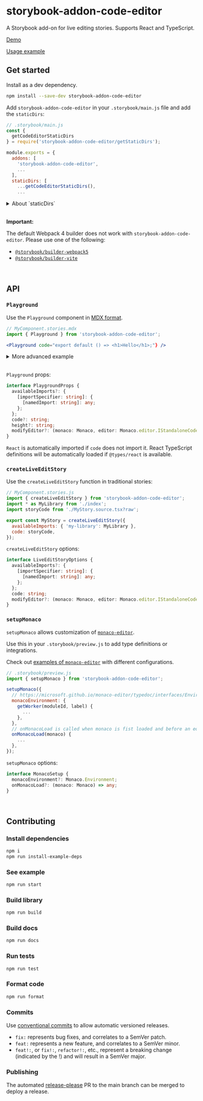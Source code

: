 # storybook-addon-code-editor

A Storybook add-on for live editing stories. Supports React and TypeScript.

[Demo](https://jeremyrh.github.io/storybook-addon-code-editor)

[Usage example](./example)

## Get started

Install as a dev dependency.

```sh
npm install --save-dev storybook-addon-code-editor
```

Add `storybook-addon-code-editor` in your `.storybook/main.js` file and add the `staticDirs`:

```js
// .storybook/main.js
const {
  getCodeEditorStaticDirs
} = require('storybook-addon-code-editor/getStaticDirs');

module.exports = {
  addons: [
    'storybook-addon-code-editor',
    ...
  ],
  staticDirs: [
    ...getCodeEditorStaticDirs(),
    ...
```

<details>
<summary>About `staticDirs`</summary>

`staticDirs` sets a list of directories of static files to be loaded by Storybook.
The editor ([monaco-editor](https://github.com/microsoft/monaco-editor)) requires these extra static files to be available at runtime.

Additional static files can be added using the `getExtraStaticDir` helper from `storybook-addon-code-editor/getStaticDirs`:

```js
// .storybook/main.js
const {
  getCodeEditorStaticDirs,
  getExtraStaticDir,
} = require('storybook-addon-code-editor/getStaticDirs');

module.exports = {
  staticDirs: [
    ...getCodeEditorStaticDirs(),
    getExtraStaticDir('monaco-editor/esm'), // hosted at: monaco-editor/esm
    ...
```

</details>

<br />

**Important:**

The default Webpack 4 builder does not work with `storybook-addon-code-editor`.
Please use one of the following:
- [`@storybook/builder-webpack5`](https://github.com/storybookjs/storybook/blob/65dd683883a884e6e31a2e84b0054b0e260078a0/lib/builder-webpack5/README.md)
- [`@storybook/builder-vite`](https://github.com/storybookjs/builder-vite)

<br />

## API

### `Playground`

Use the `Playground` component in [MDX format](https://storybook.js.org/docs/react/api/mdx).

```jsx
// MyComponent.stories.mdx
import { Playground } from 'storybook-addon-code-editor';

<Playground code="export default () => <h1>Hello</h1>;"} />
```

<details>
<summary>More advanced example</summary>

```jsx
// MyComponent.stories.mdx
import { Playground } from 'storybook-addon-code-editor';
import * as MyLibrary from './index';
import storyCode from './MyStory.source.tsx?raw';
import MyLibraryTypes from '../dist/types.d.ts?raw';

<Playground
  availableImports={{ 'my-library': MyLibrary }}
  code={storyCode}
  height="560px"
  modifyEditor={(monaco, editor) => {
    // editor docs: https://microsoft.github.io/monaco-editor/api/interfaces/monaco.editor.IStandaloneCodeEditor.html
    // monaco docs: https://microsoft.github.io/monaco-editor/api/modules/monaco.html
    editor.getModel().updateOptions({ tabSize: 2 });
    monaco.editor.setTheme('vs-dark');
    monaco.languages.typescript.typescriptDefaults.addExtraLib(
      MyLibraryTypes,
      'file:///node_modules/my-library/index.d.ts'
    );
  }}
/>;
```

</details>

<br />

`Playground` props:

```ts
interface PlaygroundProps {
  availableImports?: {
    [importSpecifier: string]: {
      [namedImport: string]: any;
    };
  };
  code?: string;
  height?: string;
  modifyEditor?: (monaco: Monaco, editor: Monaco.editor.IStandaloneCodeEditor) => any;
}
```

`React` is automatically imported if `code` does not import it.
React TypeScript definitions will be automatically loaded if `@types/react` is available.

### `createLiveEditStory`

Use the `createLiveEditStory` function in traditional stories:

```js
// MyComponent.stories.js
import { createLiveEditStory } from 'storybook-addon-code-editor';
import * as MyLibrary from './index';
import storyCode from './MyStory.source.tsx?raw';

export const MyStory = createLiveEditStory({
  availableImports: { 'my-library': MyLibrary },
  code: storyCode,
});
```

`createLiveEditStory` options:

```ts
interface LiveEditStoryOptions {
  availableImports?: {
    [importSpecifier: string]: {
      [namedImport: string]: any;
    };
  };
  code: string;
  modifyEditor?: (monaco: Monaco, editor: Monaco.editor.IStandaloneCodeEditor) => any;
}
```

### `setupMonaco`

`setupMonaco` allows customization of [`monaco-editor`](https://github.com/microsoft/monaco-editor).

Use this in your `.storybook/preview.js` to add type definitions or integrations.

Check out [examples of `monaco-editor`](https://github.com/microsoft/monaco-editor/tree/ae158a25246af016a0c56e2b47df83bd4b1c2426/samples) with different configurations.

```js
// .storybook/preview.js
import { setupMonaco } from 'storybook-addon-code-editor';

setupMonaco({
  // https://microsoft.github.io/monaco-editor/typedoc/interfaces/Environment.html
  monacoEnvironment: {
    getWorker(moduleId, label) {
      ...
    },
  },
  // onMonacoLoad is called when monaco is fist loaded and before an editor instance is created.
  onMonacoLoad(monaco) {
    ...
  },
});
```

`setupMonaco` options:

```ts
interface MonacoSetup {
  monacoEnvironment?: Monaco.Environment;
  onMonacoLoad?: (monaco: Monaco) => any;
}
```

<br />

## Contributing

### Install dependencies

```sh
npm i
npm run install-example-deps
```

### See example

```sh
npm run start
```

### Build library

```sh
npm run build
```

### Build docs

```sh
npm run docs
```

### Run tests

```sh
npm run test
```

### Format code

```sh
npm run format
```

### Commits

Use [conventional commits](https://www.conventionalcommits.org/en/v1.0.0/) to allow automatic versioned releases.

- `fix:` represents bug fixes, and correlates to a SemVer patch.
- `feat:` represents a new feature, and correlates to a SemVer minor.
- `feat!:`, or `fix!:`, `refactor!:`, etc., represent a breaking change (indicated by the !) and will result in a SemVer major.

### Publishing

The automated [release-please](https://github.com/googleapis/release-please) PR to the main branch can be merged to deploy a release.
